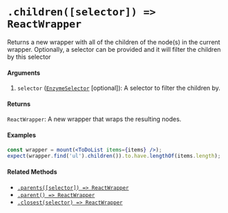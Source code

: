 # `.children([selector]) => ReactWrapper`

Returns a new wrapper with all of the children of the node(s) in the current wrapper. Optionally, a
selector can be provided and it will filter the children by this selector


#### Arguments

1. `selector` ([`EnzymeSelector`](../selector.md) [optional]): A selector to filter the children by.


#### Returns

`ReactWrapper`: A new wrapper that wraps the resulting nodes.



#### Examples

```jsx
const wrapper = mount(<ToDoList items={items} />);
expect(wrapper.find('ul').children()).to.have.lengthOf(items.length);
```

#### Related Methods

- [`.parents([selector]) => ReactWrapper`](parents.md)
- [`.parent() => ReactWrapper`](parent.md)
- [`.closest(selector) => ReactWrapper`](closest.md)
